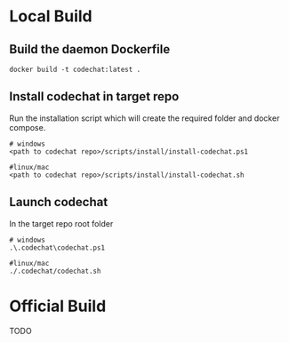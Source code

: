 # Local Build

## Build the daemon Dockerfile

``` shell   
docker build -t codechat:latest .
```

## Install codechat in target repo
Run the installation script which will create the required folder and docker compose.

``` shell
# windows
<path to codechat repo>/scripts/install/install-codechat.ps1

#linux/mac
<path to codechat repo>/scripts/install/install-codechat.sh
```

## Launch codechat

In the target repo root folder

``` shell
# windows
.\.codechat\codechat.ps1 

#linux/mac
./.codechat/codechat.sh
```
# Official Build
TODO